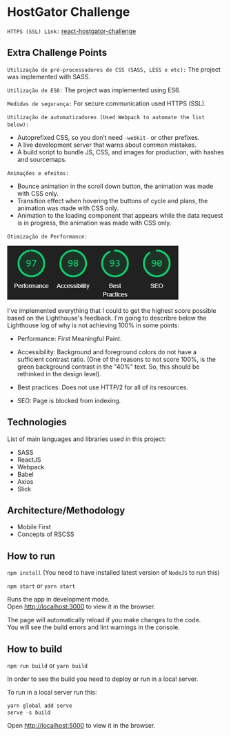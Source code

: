 # HostGator Challenge

`HTTPS (SSL) Link:` [react-hostgator-challenge](https://react-hostgator-challenge.surge.sh/)

## Extra Challenge Points

`Utilização de pré-processadores de CSS (SASS, LESS e etc):` The project was implemented with SASS.

`Utilização de ES6:` The project was implemented using ES6.

`Medidas de segurança:` For secure communication used HTTPS (SSL).

`Utilização de automatizadores (Used Webpack to automate the list below):`
- Autoprefixed CSS, so you don’t need `-webkit-` or other prefixes.
- A live development server that warns about common mistakes.
- A build script to bundle JS, CSS, and images for production, with hashes and sourcemaps.

`Animações e efeitos:`
- Bounce animation in the scroll down button, the animation was made with CSS only.
- Transition effect when hovering the buttons of cycle and plans, the animation was made with CSS only.
- Animation to the loading component that appears while the data request is in progress, the animation was made with CSS only.

`Otimização de Performance:`

![Lighthouse score:](https://github.com/tavaresrafa/react-challenge-hostgator/blob/master/src/assets/img/lighthouse.jpg)

I've implemented everything that I could to get the highest score possible based on the Lighthouse's feedback. I'm going to describre below the Lighthouse log of why is not achieving 100% in some points:

- Performance: First Meaningful Paint.

- Accessibility: Background and foreground colors do not have a sufficient contrast ratio. 
(One of the reasons to not score 100%, is the green background contrast in the "40%" text. So, this should be rethinked in the design level).

- Best practices: Does not use HTTP/2 for all of its resources.

- SEO: Page is blocked from indexing.

## Technologies
List of main languages and libraries used in this project:
- SASS
- ReactJS
- Webpack
- Babel
- Axios
- Slick

## Architecture/Methodology
- Mobile First
- Concepts of RSCSS

## How to run

`npm install` (You need to have installed latest version of `NodeJS` to run this)

`npm start` or `yarn start`

Runs the app in development mode.<br>
Open [http://localhost:3000](http://localhost:3000) to view it in the browser.

The page will automatically reload if you make changes to the code.<br>
You will see the build errors and lint warnings in the console.

## How to build

`npm run build` or `yarn build`

In order to see the build you need to deploy or run in a local server.

To run in a local server run this:

```
yarn global add serve
serve -s build
```
Open [http://localhost:5000](http://localhost:5000) to view it in the browser.
